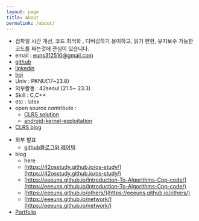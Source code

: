 ```yaml
---
layout: page
title: About
permalink: /about/
---
```


- 컴파일 시간 개선, 코드 최적화 , 디버깅하기 용이하고, 읽기 편한, 유지보수 가능한 코드를 짜는것에 관심이 있습니다.
- email : euns312510@gmail.com
- [github](https://github.com/EeeUnS)
- [linkedin](https://www.linkedin.com/in/%EC%9C%A4%EC%8A%B9-%EC%9D%B4-754389186/)
- [boj](https://www.acmicpc.net/user/eeeuns)
- Univ : PKNU(17~23.8)
- 외부활동 : 42seoul (21.5~ 23.3)
- Skill : C,C++
- etc : latex
- open source contribute : 
  - [CLRS solution](https://github.com/walkccc/CLRS/pull/213/commits)
  - [android-kernel-exploitation](https://github.com/cloudfuzz/android-kernel-exploitation/issues/4)
- [CLRS blog](https://eeeuns.github.io/Introduction-To-Algorithms-Cpp-code/)
<!-- [jekyll-organization]: https://github.com/jekyll -->
- 외부 발표
  - [github블로그와 레이텍](http://wiki.ktug.org/wiki/wiki.php/KTSConference/2020)
- blog
  - here
  - [https://42osstudy.github.io/os-study/](https://42osstudy.github.io/os-study/)
  - [https://eeeuns.github.io/Introduction-To-Algorithms-Cpp-code/](https://eeeuns.github.io/Introduction-To-Algorithms-Cpp-code/)
  - [https://eeeuns.github.io/others/](https://eeeuns.github.io/others/)
  - [https://eeeuns.github.io/network/](https://eeeuns.github.io/network/)
- [Portfolio](/files/portfolio.pdf)